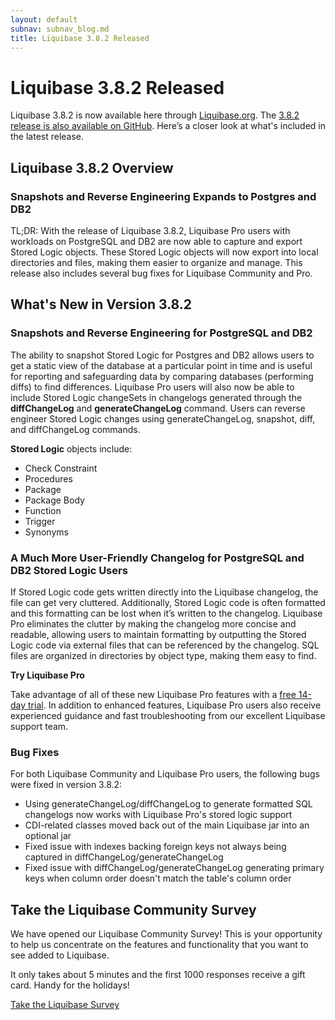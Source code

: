 ```yaml
---
layout: default
subnav: subnav_blog.md
title: Liquibase 3.8.2 Released
---
```

# Liquibase 3.8.2 Released

Liquibase 3.8.2 is now available here through [Liquibase.org](https://download.liquibase.org/download-community/). 
The [3.8.2 release is also available on GitHub](https://github.com/liquibase/liquibase/releases/). Here’s a closer look at what's included in the latest release.

## Liquibase 3.8.2 Overview

### Snapshots and Reverse Engineering Expands to Postgres and DB2
TL;DR: With the release of Liquibase 3.8.2, Liquibase Pro users with workloads on PostgreSQL and DB2 are now able to capture and export Stored Logic objects. These Stored Logic objects will now export into local directories and files, making them easier to organize and manage.
This release also includes several bug fixes for Liquibase Community and Pro.

## What's New in Version 3.8.2
### Snapshots and Reverse Engineering for PostgreSQL and DB2
The ability to snapshot Stored Logic for Postgres and DB2 allows users to get a static view of the database at a particular point in time and is useful for reporting and safeguarding data by comparing databases (performing diffs) to find differences.
Liquibase Pro users will also now be able to include Stored Logic changeSets in changelogs generated through the **diffChangeLog** and **generateChangeLog** command. Users can reverse engineer Stored Logic changes using generateChangeLog, snapshot, diff, and diffChangeLog commands.

**Stored Logic** objects include: 

 - Check Constraint 
 - Procedures 
 - Package 
 - Package Body
 - Function 
 - Trigger
 - Synonyms

### A Much More User-Friendly Changelog for PostgreSQL and DB2 Stored Logic Users
If Stored Logic code gets written directly into the Liquibase changelog, the file can get very cluttered. Additionally, Stored Logic code is often formatted and this formatting can be lost when it’s written to the changelog.
Liquibase Pro eliminates the clutter by making the changelog more concise and readable, allowing users to maintain formatting by outputting the Stored Logic code via external files that can be referenced by the changelog. SQL files are organized in directories by object type, making them easy to find.

**Try Liquibase Pro**

Take advantage of all of these new Liquibase Pro features with a [free 14-day trial](https://download.liquibase.org/liquibase-pro-trial-request-form/). In addition to enhanced features, Liquibase Pro users also receive experienced guidance and fast troubleshooting from our excellent Liquibase support team. 

### Bug Fixes
For both Liquibase Community and Liquibase Pro users, the following bugs were fixed in version 3.8.2:
 - Using generateChangeLog/diffChangeLog to generate formatted SQL changelogs now works with Liquibase Pro's stored logic support
 - CDI-related classes moved back out of the main Liquibase jar into an optional jar
 - Fixed issue with indexes backing foreign keys not always being captured in diffChangeLog/generateChangeLog
 - Fixed issue with diffChangeLog/generateChangeLog generating primary keys when column order doesn't match the table's column order

## Take the Liquibase Community Survey
We have opened our Liquibase Community Survey! This is your opportunity to help us concentrate on the features and functionality that you want to see added to Liquibase.

It only takes about 5 minutes and the first 1000 responses receive a gift card. Handy for the holidays!

[Take the Liquibase Survey](https://www.surveymonkey.com/r/Liquibase-Survey-B)
